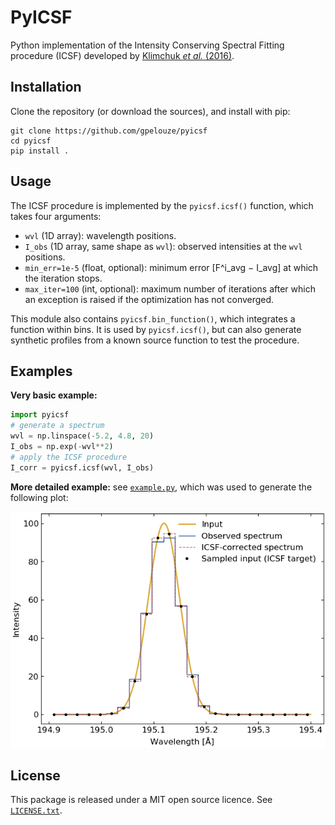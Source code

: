 # PyICSF

Python implementation of the Intensity Conserving Spectral Fitting procedure
(ICSF) developed by [Klimchuk *et al.* (2016)][1].

[1]: http://adsabs.harvard.edu/abs/2016SoPh..291...55K

## Installation

Clone the repository (or download the sources), and install with pip:

~~~
git clone https://github.com/gpelouze/pyicsf
cd pyicsf
pip install .
~~~

## Usage

The ICSF procedure is implemented by the `pyicsf.icsf()` function, which takes
four arguments:

- `wvl` (1D array): wavelength positions.
- `I_obs` (1D array, same shape as `wvl`): observed intensities at the `wvl`
  positions.
- `min_err=1e-5` (float, optional): minimum error [F^i_avg − I_avg] at which
  the iteration stops.
- `max_iter=100` (int, optional): maximum number of iterations after which an
  exception is raised if the optimization has not converged.

This module also contains `pyicsf.bin_function()`, which integrates a function
within bins. It is used by `pyicsf.icsf()`, but can also generate synthetic
profiles from a known source function to test the procedure.


## Examples

**Very basic example:**

~~~python
import pyicsf
# generate a spectrum
wvl = np.linspace(-5.2, 4.8, 20)
I_obs = np.exp(-wvl**2)
# apply the ICSF procedure
I_corr = pyicsf.icsf(wvl, I_obs)
~~~

**More detailed example:** see [`example.py`](example.py), which was used to
generate the following plot:

![Plot showing the result of example.py](https://raw.githubusercontent.com/gpelouze/pyicsf/master/icsf_example.png)


## License

This package is released under a MIT open source licence. See
[`LICENSE.txt`](LICENSE.txt).
